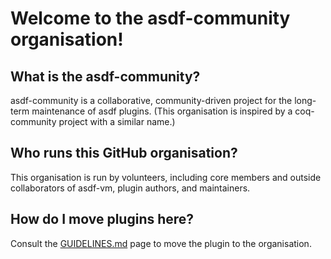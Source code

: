 # Welcome to the asdf-community organisation!

## What is the asdf-community?

asdf-community is a collaborative, community-driven project for the long-term maintenance of asdf plugins. (This organisation is inspired by a coq-community project with a similar name.)

## Who runs this GitHub organisation?

This organisation is run by volunteers, including core members and outside collaborators of asdf-vm, plugin authors, and maintainers.

## How do I move plugins here?

Consult the [GUIDELINES.md](https://github.com/asdf-community/.github/blob/master/GUIDELINES.md) page to move the plugin to the organisation.
